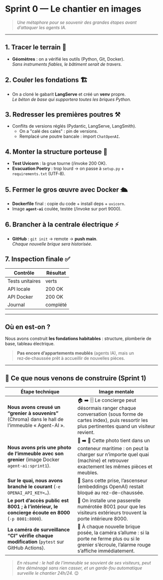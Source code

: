 # Sprint 0 — Le chantier en images

> *Une métaphore pour se souvenir des grandes étapes avant d’attaquer les agents IA.*

---

## 1. Tracer le terrain 🧭
- **Géomètres** : on a vérifié les outils (Python, Git, Docker).  
  *Sans instruments fiables, le bâtiment serait de travers.*

## 2. Couler les fondations 🏗️
- On a cloné le gabarit **LangServe** et créé un **venv** propre.  
  *Le béton de base qui supportera toutes les briques Python.*

## 3. Redresser les premières poutres ⚒️
- Conflits de versions réglés (Pydantic, LangServe, LangSmith).  
  - On a "calé des cales" : pin de versions.  
  - Remplacé une poutre bancale : import `ChatOpenAI`.

## 4. Monter la structure porteuse 🏢
- **Test Uvicorn** : la grue tourne (/invoke 200 OK).  
- **Evacuation Poetry** : trop lourd → on passe à `setup.py` + `requirements.txt` (UTF‑8).

## 5. Fermer le gros œuvre avec Docker 🛳️
- **Dockerfile** final : copie du code + install deps + `uvicorn`.  
- Image **`agent-ai`** coulée, testée (/invoke sur port 9000).

## 6. Brancher à la centrale électrique ⚡
- **GitHub** : `git init` → remote → **push main**.  
  *Chaque nouvelle brique sera historisée.*

## 7. Inspection finale ✅
| Contrôle | Résultat |
|----------|----------|
| Tests unitaires | verts |
| API locale | 200 OK |
| API Docker | 200 OK |
| Journal | complété |

---

## Où en est‑on ?
Nous avons construit **les fondations habitables** : structure, plomberie de base, tableau électrique.

> **Pas encore d’appartements meublés** (agents IA), mais un rez‑de‑chaussée prêt à accueillir de nouvelles pièces.

---
## 🌟 Ce que nous venons de construire (Sprint 1)

| Étape technique | Image mentale |
|-----------------|---------------|
| **Nous avons creusé un “grenier à souvenirs”** (Chroma) dans le hall de l’immeuble « Agent-AI ». | 🏠 ➡️ 🗄️  Le concierge peut désormais ranger chaque conversation (sous forme de cartes index), puis ressortir les plus pertinentes quand un visiteur revient. |
| **Nous avons pris une photo de l’immeuble avec son grenier** (image Docker `agent-ai:sprint1`). | 📸 ➡️ 🚚  Cette photo tient dans un conteneur maritime : on peut la charger sur n’importe quel quai (machine) et retrouver exactement les mêmes pièces et meubles. |
| **Sur le quai, nous avons branché le courant** (`-e OPENAI_API_KEY=…`). | 🔌  Sans cette prise, l’ascenseur (embeddings OpenAI) restait bloqué au rez-de-chaussée. |
| **Le port d’accès public est 8001 ; à l’intérieur, le concierge écoute en 8000** (`-p 8001:8000`). | 🌉  On installe une passerelle numérotée 8001 pour que les visiteurs extérieurs trouvent la porte intérieure 8000. |
| **La caméra de surveillance “CI” vérifie chaque modification** (`pytest` sur GitHub Actions). | 🎥  À chaque nouvelle brique posée, la caméra s’allume : si la porte ne ferme plus ou si le grenier s’écroule, l’alarme rouge s’affiche immédiatement. |

> *En résumé : le hall de l’immeuble se souvient de ses visiteurs, peut être déménagé sans rien casser, et un garde-fou automatique surveille le chantier 24h/24.* 😉

